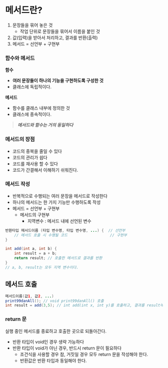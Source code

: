 # 메서드란?

1. 문장들을 묶어 놓은 것
    - 작업 단위로 문장들을 묶어서 이름을 붙인 것
2. 값(입력)을 받아서 처리하고, 결과를 반환(출력)
3. 메서드 = 선언부 + 구현부

### 함수와 메서드

**함수**

- **여러 문장들이 하나의 기능을 구현하도록 구성한 것**
- 클래스에 독립적이다.

**메서드**

- 함수를 클래스 내부에 정의한 것
- 클래스에 종속적이다.

> ***메서드와 함수는 거의 동일하다***
> 

### 메서드의 장점

- 코드의 중복을 줄일 수 있다
- 코드의 관리가 쉽다
- 코드를 재사용 할 수 있다
- 코드가 간결해서 이해하기 쉬워진다.

### 메서드 작성

- 반복적으로 수행되는 여러 문장을 메서드로 작성한다
- 하나의 메서드는 한 가지 기능만 수행하도록 작성
- 메서드 = 선언부 + 구현부
    - 메서드의 구현부
        - 지역변수 : 메서드 내에 선언된 변수

```java
반환타입 메서드이름 (타입 변수명, 타입 변수명, ...) {  // 선언부
	// 메서드 호출 시 수행될 코드                   // 구현부
}

int add(int a, int b) {
	int result = a + b;
	return result; // 호출한 메서드로 결과를 반환
}
// a, b, result는 모두 지역 변수이다.
```

## 메서드 호출

```java
메서드이름(값1, 값2, ...)
print99danAll(); // void print99danAll() 호출
int result = add(3,5); // int add(int x, int y)를 호출하고, 결과를 result에 저장
```

### return 문

실행 중인 메서드를 종료하고 호출한 곳으로 되돌아간다. 

- 반환 타입이 void인 경우 생략 가능하다
- 반환 타입이 void가 아닌 경우, 반드시 return 문이 필요하다
    - 조건식을 사용할 경우 참, 거짓일 경우 모두 return 문을 작성해야 한다.
    - 반환값은 반환 타입과 동일해야 한다.
